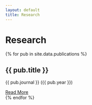 ```yaml
---
layout: default
title: Research
---
```

<div class="container mx-auto px-4 py-8">
  <h1 class="text-3xl font-bold text-dark mb-6">Research</h1>
  <div class="grid grid-cols-1 md:grid-cols-2 gap-6">
    {% for pub in site.data.publications %}
    <div class="bg-secondary p-4 rounded-lg shadow-md hover:shadow-lg transition-shadow duration-300">
      <h2 class="text-xl font-bold text-dark">{{ pub.title }}</h2>
      <p class="text-gray-700">{{ pub.journal }} ({{ pub.year }})</p>
      <a href="{{ pub.url }}" class="text-primary hover:underline">Read More</a>
    </div>
    {% endfor %}
  </div>
</div>
